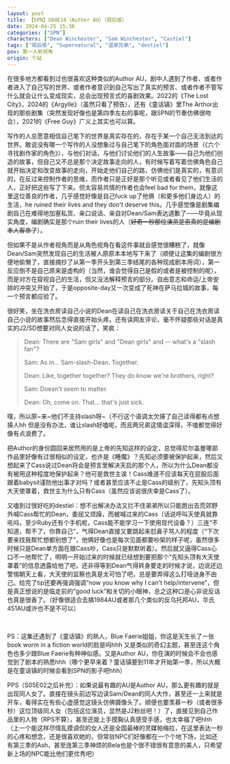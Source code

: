 ```yaml
---
layout: post
title: 【SPN】S04E18（Author AU）（观后感）
date: 2024-04-25 15:30
categories: ["SPN"]
characters: ["Dean Winchester", "Sam Winchester", "Castiel"]
tags: ["观后感", "Supernatural", "温家兄弟", "destiel"]
pov: 第一人称视角
origin: 个站
---
```


在很多地方都看到过也很喜欢这种类似的Author AU，剧中人遇到了作者、或者作者进入了自己写的世界、或者作者意识到自己写出了真实的预言、或者作者不管写什么就会让什么变成现实，总会出现预言式的喜剧效果。2022的《The Lost City》，2024的《Argylle》（虽然只看了预告），还有《童话镇》里The Arthor出现的那些剧集（突然发现好像也是第四季左右的事呢，跟SPN的节奏仿佛很吻合），2021的《Free Guy》广义上其实也可以算。

写作的人总愿意相信自己笔下的世界是真实存在的，存在于某一个自己无法到达的世界。敢说没有哪一个写作的人没想象过与自己笔下的角色面对面的场景（《六个寻找剧作家的角色》），与他们对话，与他们讨论他们的人生故事——自己为他们创造的故事，但自己又不总是那个决定故事走向的人，有时候写着写着仿佛角色自己就开始决定和改变故事的走向，开始走他们自己的路，仿佛他们是真实的，有意识的，在反过来控制作者的思维，而作者只是正好是那个听见或者看见了他们生活的人，正好把这些写了下来。但太容易共情的作者也会feel bad for them，就像这里这位善良的作者，几乎感觉好像是自己fuck up了他俩（和更多他们身边人）的生活，he ruined their lives and they don't deserve this。几乎感觉像是剧集编剧自己在难得地加塞私货、亲口说话、亲自对Dean/Sam表达道歉了——毕竟从现实角度，编剧确实是那个ruin their lives的人（~~好奇一秒那位演员是否真的是编剧本人客串了~~）。

但如果不是从作者视角而是从角色视角在看这件事就会感觉很糟糕了，就像Dean/Sam突然发现自己的生活被人原原本本地写下来了（顺便让这集的编剧很方便地偷懒了，直接摘抄了从第一季开头到第三季结尾的各种现成剧本用词），第一反应倒不是自己原来是虚构的（当然，谁会觉得自己是假的或者是被控制的呢），而是对方在窥视自己的生活，但又没法解释预言的部分。自由意志和命运/上帝安排的冲突又开始了，于是opposite-day又一次变成了死神在萨马拉城的故事，每一个预言都应验了。

很好笑，坐在洗衣房读自己小说的Dean在读自己在洗衣房读关于自己在洗衣房读自己小说的故事然后念得直接开始头疼。还有读网友评论，毫不怀疑那些对话是真实的J2/SD想要对同人女说的话了，笑疯：

> Dean: There are "Sam girls" and "Dean girls" and -- what's a "slash fan"?
>
> Sam: As in... Sam-slash-Dean. Together.
>
> Dean: Like, together together? They do know we're brothers, right?
>
> Sam: Doesn't seem to matter.
>
> Dean: Oh, come on. That... that's just sick.

噗，所以原\~来\~他们不支持slash呀\~（不行这个语调太欠揍了自己读得都有点想揍人hh 但是没有办法，谁让slash好嗑呢，而且两兄弟这情谊深得，不嗑都觉得好像有点浪费了。

把Author的身份圆回来居然用的是上帝的先知这样的设定，总觉得尼尔盖曼哪部作品里好像有过很相似的设定，也许是《睡魔》？先知必须要被保护起来，然后又想起来了Cass说过Dean将会是预言里解决天启的那个人，所以为什么Dean都没有被用这种程度地保护起来？他可是救世主诶！Cass难道不应该每天在屁股后面跟着babysit谨防他出事才对吗？或者甚至应该不止是Cass的级别了，先知头顶有大天使罩着，救世主为什么只有Cass（虽然应该说很庆幸是Cass了）。

又嗑到过很好吃的destiel：想不出解决办法又拦不住弟弟所以只能跑出去荒郊野外喊Cass帮忙的Dean，委屈又烦躁，而被喊过来的Cass（话说呼叫天使真就靠吼吗，至少Ruby还有个手机呢，Cass能不能学习一下使用现代设备？）三连“不知道，帮不了，你靠自己”，气得Dean直接又要跳起来怼鼻子骂人的程度（“下次要来找我帮忙想都别想了”，他俩好像也是每次见面都要吵架的样子呢，虽然很多时候只是Dean单方面在跟Cass吵，Cass只是默默听着）。然后就又逼得Cass心口不一地帮忙了，明明一开始过来的时候就已经想到要把那个“先知头顶有大天使罩着”的信息透露给他了吧，还非得等到Dean气得转身要走的时候才说，边说还边警惕朝天上看，大天使的监察也真是太可怕了吧，总是要弄得这么打哑谜身不由己。给完了tip还要再强调强调“now you know why I can't help/intervene”，但是真正想说的是临走前的“good luck”和关切的小眼神，总之这种口是心非说反话也真是很香了。（好像很适合去搞1984AU或者那几个类似的反乌托邦AU，华氏451AU或许也不是不可以）

<br>

PS：这集还遇到了《童话镇》的熟人，Blue Faerie姐姐，你这是天生长了一张book worm in a fiction world的脸是吗hhh 又是类似的奇幻主题，甚至连这个角色也多少跟Blue Faerie有种神似感。又是Author AU，你在演的时候会不会也感觉到了剧本的熟悉hhh（哪个更早来着？童话镇要到11年才开始第一季，所以大概是在童话镇的时候会看到SPN的影子吧hhh）

PPS（S05E02之后补充）：如果说最有趣的AU是Author AU，那么更有趣的就是出现同人女了。直接在镜头前边写边读Sam/Dean的同人大作，甚至还一上来就是开车，看得实在有些心虚感觉这镜头仿佛摄像头了。顺便也要羡慕一秒（或者很多秒）这位顶级同人女（包括这位演员，显然是J2粉丝吧！）了，直接见到自己作品里的人物（RPS不算），甚至还能上手摸胸认真感受手感，也太幸福了吧hhh（上一个能这样尽情乱摸调侃的女人还是全国最棒的灵媒帕梅拉，在这里表达一秒的心疼和想念，还是很喜欢她的，但常驻NPC们好像都在一个个地下场，比如还有第三季的Ash，甚至连第三季神烦的Bela也是个很不错很有意思的美人，只希望新上场的NPC能比他们更优秀吧）

